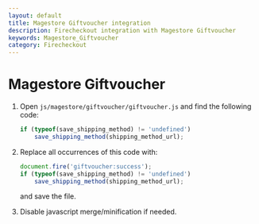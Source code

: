 ```yaml
---
layout: default
title: Magestore Giftvoucher integration
description: Firecheckout integration with Magestore Giftvoucher
keywords: Magestore_Giftvoucher
category: Firecheckout
---
```


# Magestore Giftvoucher

 1. Open `js/magestore/giftvoucher/giftvoucher.js`
    and find the following code:

    ```javascript
    if (typeof(save_shipping_method) != 'undefined')
        save_shipping_method(shipping_method_url);
    ```

 2. Replace all occurrences of this code with:

    ```js
    document.fire('giftvoucher:success');
    if (typeof(save_shipping_method) != 'undefined')
        save_shipping_method(shipping_method_url);
    ```

    and save the file.

 3. Disable javascript merge/minification if needed.
